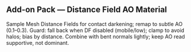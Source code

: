 ## Add-on Pack — Distance Field AO Material
Sample Mesh Distance Fields for contact darkening; remap to subtle AO (0.1–0.3).
Guard: fall back when DF disabled (mobile/low); clamp to avoid halos; bias by distance.
Combine with bent normals lightly; keep AO read supportive, not dominant.